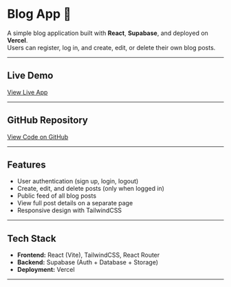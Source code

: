 # Blog App 📝

A simple blog application built with **React**, **Supabase**, and deployed on **Vercel**.  
Users can register, log in, and create, edit, or delete their own blog posts.

---

##  Live Demo
 [View Live App](https://blog-app-mocha-alpha.vercel.app/)  

---

##  GitHub Repository
 [View Code on GitHub](https://github.com/AhmedNagah07/blog-app)  

---

##  Features
- User authentication (sign up, login, logout)  
- Create, edit, and delete posts (only when logged in)  
- Public feed of all blog posts  
- View full post details on a separate page  
- Responsive design with TailwindCSS  

---

##  Tech Stack
- **Frontend:** React (Vite), TailwindCSS, React Router  
- **Backend:** Supabase (Auth + Database + Storage)  
- **Deployment:** Vercel  

---